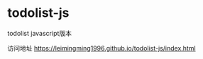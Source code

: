 # todolist-js
todolist javascript版本

访问地址  https://leimingming1996.github.io/todolist-js/index.html
